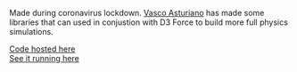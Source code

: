 Made during coronavirus lockdown. [Vasco Asturiano](https://github.com/vasturiano) has made some libraries that can used in conjustion with D3 Force to build more full physics simulations.

[Code hosted here](https://codesandbox.io/s/d3-demo-forked-e2qdw?file=/index.js)<br/>
[See it running here](https://e2qdw.csb.app/)
